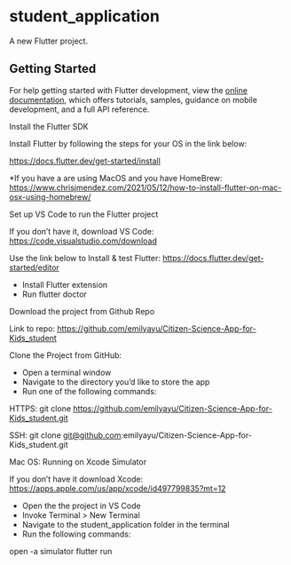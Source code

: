 # student_application

A new Flutter project.

## Getting Started

For help getting started with Flutter development, view the
[online documentation](https://docs.flutter.dev/), which offers tutorials,
samples, guidance on mobile development, and a full API reference.


Install the Flutter SDK

Install Flutter by following the steps for your OS in the link below:

https://docs.flutter.dev/get-started/install

*If you have a are using MacOS and you have HomeBrew:
https://www.chrisjmendez.com/2021/05/12/how-to-install-flutter-on-mac-osx-using-homebrew/


Set up VS Code to run the Flutter project

If you don’t have it, download VS Code:
https://code.visualstudio.com/download

Use the link below to Install & test Flutter:
https://docs.flutter.dev/get-started/editor

- Install Flutter extension
- Run flutter doctor

Download the project from Github Repo

Link to repo:
https://github.com/emilyayu/Citizen-Science-App-for-Kids_student

Clone the Project from GitHub:
- Open a terminal window
- Navigate to the directory you’d like to store the app
- Run one of the following commands:

HTTPS:
git clone https://github.com/emilyayu/Citizen-Science-App-for-Kids_student.git

SSH:
git clone git@github.com:emilyayu/Citizen-Science-App-for-Kids_student.git


Mac OS: Running on Xcode Simulator

If you don’t have it download Xcode:
https://apps.apple.com/us/app/xcode/id497799835?mt=12

- Open the the project in VS Code
- Invoke Terminal > New Terminal
- Navigate to the student_application folder in the terminal
- Run the following commands:

open -a simulator
flutter run
